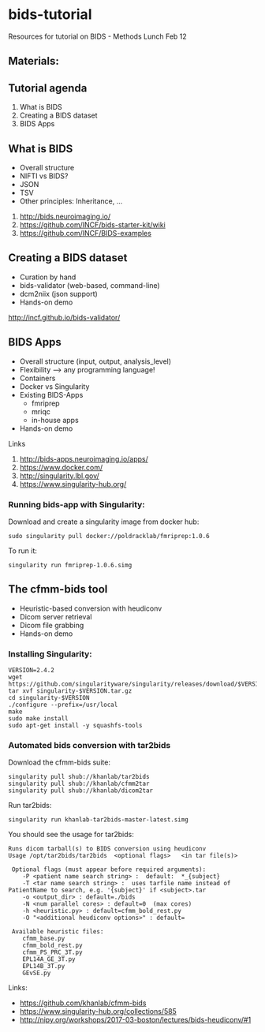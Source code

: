# bids-tutorial
Resources for tutorial on BIDS - Methods Lunch Feb 12


##  Materials:


## Tutorial agenda
1. What is BIDS
2. Creating a BIDS dataset
3. BIDS Apps


## What is BIDS

* Overall structure
* NIFTI vs BIDS?
* JSON
* TSV
* Other principles: Inheritance, ...

1. http://bids.neuroimaging.io/
2. https://github.com/INCF/bids-starter-kit/wiki
3. https://github.com/INCF/BIDS-examples

## Creating a BIDS dataset

* Curation by hand
* bids-validator (web-based, command-line)
* dcm2niix (json support)
* Hands-on demo 

http://incf.github.io/bids-validator/


## BIDS Apps

* Overall structure (input, output, analysis_level)
* Flexibility --> any programming language!
* Containers
* Docker vs Singularity
* Existing BIDS-Apps
  * fmriprep
  * mriqc
  * in-house apps 
* Hands-on demo


Links
1. http://bids-apps.neuroimaging.io/apps/
2. https://www.docker.com/
3. http://singularity.lbl.gov/
4. https://www.singularity-hub.org/

### Running bids-app with Singularity:

Download and create a singularity image from docker hub:
```
sudo singularity pull docker://poldracklab/fmriprep:1.0.6
```

To run it:
```
singularity run fmriprep-1.0.6.simg
```
 

## The cfmm-bids tool 

* Heuristic-based conversion with heudiconv
* Dicom server retrieval
* Dicom file grabbing
* Hands-on demo


### Installing Singularity:
```
VERSION=2.4.2
wget https://github.com/singularityware/singularity/releases/download/$VERSION/singularity-$VERSION.tar.gz
tar xvf singularity-$VERSION.tar.gz
cd singularity-$VERSION
./configure --prefix=/usr/local
make
sudo make install
sudo apt-get install -y squashfs-tools
```

### Automated bids conversion with tar2bids

Download the cfmm-bids suite:
```
singularity pull shub://khanlab/tar2bids
singularity pull shub://khanlab/cfmm2tar
singularity pull shub://khanlab/dicom2tar
```

Run tar2bids:
```
singularity run khanlab-tar2bids-master-latest.simg
```

You should see the usage for tar2bids:
```
Runs dicom tarball(s) to BIDS conversion using heudiconv
Usage /opt/tar2bids/tar2bids  <optional flags>   <in tar file(s)>

 Optional flags (must appear before required arguments):
	-P <patient name search string> :  default:  *_{subject}
	-T <tar name search string> :  uses tarfile name instead of PatientName to search, e.g. '{subject}' if <subject>.tar
	-o <output_dir> : default=./bids
	-N <num parallel cores> : default=0  (max cores)
	-h <heuristic.py> : default=cfmm_bold_rest.py
	-O "<additional heudiconv options>" : default=

 Available heuristic files:
	cfmm_base.py
	cfmm_bold_rest.py
	cfmm_PS_PRC_3T.py
	EPL14A_GE_3T.py
	EPL14B_3T.py
	GEvSE.py
```

Links:
* https://github.com/khanlab/cfmm-bids
* https://www.singularity-hub.org/collections/585
* http://nipy.org/workshops/2017-03-boston/lectures/bids-heudiconv/#1
